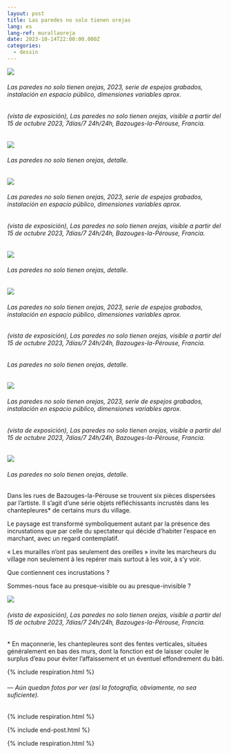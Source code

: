 ```yaml
---
layout: post
title: Las paredes no solo tienen orejas
lang: es
lang-ref: murallaoreja
date: 2023-10-14T22:00:00.000Z
categories:
  - dessin
---
```


![](/imgs/PXL_20231015_093453655_UP.jpg)

###### *Las paredes no solo tienen orejas*, 2023, serie de espejos grabados, instalación en espacio público, dimensiones variables aprox.

###### (vista de exposición), *Las paredes no solo tienen orejas*, visible a partir del 15 de octubre 2023, 7días/7 24h/24h, Bazouges-la-Pérouse, Francia.

![](/imgs/PXL_20231015_093453655_DET_UP.jpg)

###### *Las paredes no solo tienen orejas*, detalle.

![](/imgs/PXL_20231015_093400895_UP.jpg)

###### *Las paredes no solo tienen orejas*, 2023, serie de espejos grabados, instalación en espacio público, dimensiones variables aprox.

###### (vista de exposición), *Las paredes no solo tienen orejas*, visible a partir del 15 de octubre 2023, 7días/7 24h/24h, Bazouges-la-Pérouse, Francia.

![](/imgs/PXL_20231015_093400895_DET_UP.jpg)

###### *Las paredes no solo tienen orejas*, detalle.

![](/imgs/PXL_20231015_093132085_UP.jpg)

###### *Las paredes no solo tienen orejas*, 2023, serie de espejos grabados, instalación en espacio público, dimensiones variables aprox.

###### (vista de exposición), *Las paredes no solo tienen orejas*, visible a partir del 15 de octubre 2023, 7días/7 24h/24h, Bazouges-la-Pérouse, Francia.

###### *Las paredes no solo tienen orejas*, detalle.

![](/imgs/PXL_20231015_092859092_UP.jpg)

###### *Las paredes no solo tienen orejas*, 2023, serie de espejos grabados, instalación en espacio público, dimensiones variables aprox.

###### (vista de exposición), *Las paredes no solo tienen orejas*, visible a partir del 15 de octubre 2023, 7días/7 24h/24h, Bazouges-la-Pérouse, Francia.

![](/imgs/PXL_20231015_092859092_DET_UP.jpg)

###### *Las paredes no solo tienen orejas*, detalle.

Dans les rues de Bazouges-la-Pérouse se trouvent six pièces dispersées par l’artiste. Il s’agit d’une série objets réfléchissants incrustés dans les chantepleures\* de certains murs du village.

Le paysage est transformé symboliquement autant par la présence des incrustations que par celle du spectateur qui décide d’habiter l’espace en marchant, avec un regard contemplatif.

« Les murailles n’ont pas seulement des oreilles » invite les marcheurs du village non seulement à les repérer mais surtout à les voir, à s’y voir.

Que contiennent ces incrustations ?

Sommes-nous face au presque-visible ou au presque-invisible ?

![](/imgs/PXL_20231015_113911288.NIGHT_UP.jpg)

###### (vista de exposición), *Las paredes no solo tienen orejas*, visible a partir del 15 de octubre 2023, 7días/7 24h/24h, Bazouges-la-Pérouse, Francia.

\* En maçonnerie, les chantepleures sont des fentes verticales, situées généralement en bas des murs, dont la fonction est de laisser couler le surplus d’eau pour éviter l’affaissement et un éventuel effondrement du bâti.

{% include respiration.html %}

###### — *Aún quedan fotos por ver (así la fotografía, obviamente, no sea suficiente).*

{% include respiration.html %}

{% include end-post.html %}

{% include respiration.html %}
